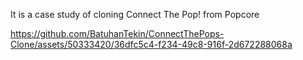 It is a case study of cloning Connect The Pop! from Popcore

https://github.com/BatuhanTekin/ConnectThePops-Clone/assets/50333420/36dfc5c4-f234-49c8-916f-2d672288068a

